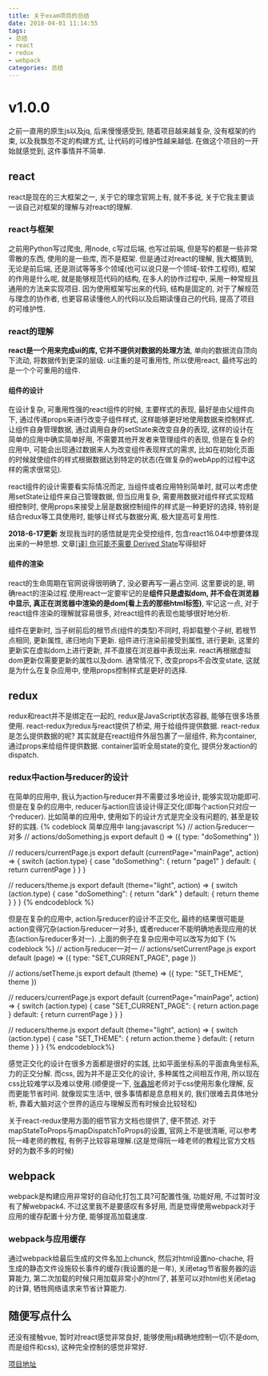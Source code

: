 ```yaml
---
title: 关于exam项目的总结
date: 2018-04-01 11:14:55
tags: 
- 总结
- react
- redux
- webpack
categories: 总结
---
```

# v1.0.0
之前一直用的原生js以及jq, 后来慢慢感受到, 随着项目越来越复杂, 没有框架的约束, 以及我飘忽不定的构建方式, 让代码的可维护性越来越低. 在做这个项目的一开始就感觉到, 这件事情并不简单. 
## react
react是现在的三大框架之一, 关于它的理念官网上有, 就不多说, 关于它我主要谈一谈自己对框架的理解与对react的理解.

### react与框架
之前用Python写过爬虫, 用node, c写过后端, 也写过前端, 但是写的都是一些非常零散的东西, 使用的是一些库, 而不是框架. 但是通过对react的理解, 我大概猜到, 无论是前后端, 还是测试等等多个领域(也可以说只是一个领域-软件工程师), 框架的作用是什么呢, 就是能够规范代码的结构, 在多人的协作过程中, 采用一种常规且通用的方法来实现项目. 因为使用框架写出来的代码, 结构是固定的, 对于了解规范与理念的协作者, 也更容易读懂他人的代码以及后期读懂自己的代码, 提高了项目的可维护性.

### react的理解
**react是一个用来完成ui的库, 它并不提供对数据的处理方法**, 单向的数据流自顶向下流动, 将数据传到更深的层级. ui注重的是可重用性, 所以使用react, 最终写出的是一个个可重用的组件. 

#### 组件的设计
在设计复杂, 可重用性强的react组件的时候, 主要样式的表现, 最好是由父组件向下, 通过传递props来进行改变子组件样式, 这样能够更好地使用数据来控制样式. 让组件自身管理数据, 通过调用自身的setState来改变自身的表现, 这样的设计在简单的应用中确实简单好用, 不需要其他开发者来管理组件的表现, 但是在复杂的应用中, 可能会出现通过数据来人为改变组件表现样式的需求, 比如在初始化页面的时候就使组件的样式根据数据达到特定的状态(在做复杂的webApp的过程中这样的需求很常见). 

react组件的设计需要看实际情况而定, 当组件或者应用特别简单时, 就可以考虑使用setState让组件来自己管理数据, 但当应用复杂, 需要用数据对组件样式实现精细控制时, 使用props来接受上层是数据控制组件的样式是一种更好的选择, 特别是结合redux等工具使用时, 能够让样式与数据分离, 极大提高可复用性.

**2018-6-17更新**
发现我当时的感悟就是完全受控组件, 包含react16.04中想要体现出来的一种思想. 文章[[译] 你可能不需要 Derived State](https://zhuanlan.zhihu.com/p/38090110)写得挺好

#### 组件的渲染
react的生命周期在官网说得很明确了, 没必要再写一遍占空间. 这里要说的是, 明确react的渲染过程.使用react一定要牢记的是**组件只是虚拟dom, 并不会在浏览器中显示, 真正在浏览器中渲染的是dom(看上去的那些html标签)**, 牢记这一点, 对于react组件渲染的理解就容易很多, 对react组件的表现也能够很好地分析.

组件在更新时, 当子树前后的根节点(组件的类型)不同时, 将卸载整个子树, 若根节点相同, 更新属性, 递归地向下更新. 组件进行渲染前接受到属性, 进行更新, 这里的更新实在虚拟dom上进行更新, 并不直接在浏览器中表现出来. react再根据虚拟dom更新仅需要更新的属性以及dom. 通常情况下, 改变props不会改变state, 这就是为什么在复杂应用中, 使用props控制样式是更好的选择.

## redux
redux和react并不是绑定在一起的, redux是JavaScript状态容器, 能够在很多场景使用. react-redux为redux与react提供了桥梁, 用于给组件提供数据. react-redux是怎么提供数据的呢? 其实就是在react组件外层包裹了一层组件, 称为container, 通过props来给组件提供数据. container监听全局state的变化, 提供分发action的dispatch.

### redux中action与reducer的设计
在简单的应用中, 我认为action与reducer并不需要过多地设计, 能够实现功能即可. 但是在复杂的应用中, reducer与action应该设计得正交化(即每个action只对应一个reducer). 比如简单的应用中, 使用如下的设计方式是完全没有问题的, 甚至是较好的实践.
{% codeblock 简单应用中 lang:javascript %}
// action与reducer一对多
// actions/doSomething.js
export default () => ({
    type: "doSomething"
})

// reducers/currentPage.js
export default (currentPage="mainPage", action) => {
    switch (action.type) {
        case "doSomething": {
            return "page1"
        }
        default: {
            return currentPage
        }
    }
}

// reducers/theme.js
export default (theme="light", action) => {
    switch (action.type) {
        case "doSomething": {
            return "dark"
        }
        default: {
            return theme
        }
    }
}
{% endcodeblock %}

但是在复杂的应用中, action与reducer的设计不正交化, 最终的结果很可能是action变得冗杂(action与reducer一对多), 或者reducer不能明确地表现应用的状态(action与reducer多对一). 上面的例子在复杂应用中可以改写为如下
{% codeblock %}
// action与reducer一对一
// actions/setCurrentPage.js
export default (page) => ({
    type: "SET_CURRENT_PAGE",
    page
})

// actions/setTheme.js
export default (theme) => ({
    type: "SET_THEME",
    theme
})

// reducers/currentPage.js
export default (currentPage="mainPage", action) => {
    switch (action.type) {
        case "SET_CURRENT_PAGE": {
            return action.page
        }
        default: {
            return currentPage
        }
    }
}

// reducers/theme.js
export default (theme="light", action) => {
    switch (action.type) {
        case "SET_THEME": {
            return action.theme
        }
        default: {
            return theme
        }
    }
}
{% endcodeblock%}

感觉正交化的设计在很多方面都是很好的实践, 比如平面坐标系的平面直角坐标系, 力的正交分解. 而css, 因为并不是正交化的设计, 多种属性之间相互作用, 所以现在css比较难学以及难以使用.(顺便提一下, [张鑫旭](http://www.zhangxinxu.com)老师对于css使用形象化理解, 反而更能节省时间. 就像现实生活中, 很多事情都是息息相关的, 我们很难去具体地分析, 靠着大脑对这个世界的适应与理解反而有时候会比较轻松)

关于react-redux使用方面的细节官方文档也提供了, 便不赘述. 对于mapStateToProps与mapDispatchToProps的设置, 官网上不是很清晰, 可以参考阮一峰老师的教程, 有例子比较容易理解.(这是觉得阮一峰老师的教程比官方文档好的为数不多的时候)

## webpack
webpack是构建应用非常好的自动化打包工具?可配置性强, 功能好用, 不过暂时没有了解webpack4. 不过这里我不是要感叹有多好用, 而是觉得使用webpack对于应用的缓存配置十分方便, 能够提高加载速度.

### webpack与应用缓存
通过webpack给最后生成的文件名加上chunck, 然后对html设置no-chache, 将生成的静态文件设施较长事件的缓存(我设置的是一年), 关闭etag节省服务器的运算能力, 第二次加载的时候只用加载非常小的html了, 甚至可以对html也关闭etag的计算, 牺牲网络请求来节省计算能力.

## 随便写点什么
还没有接触vue, 暂时对react感觉非常良好, 能够使用js精确地控制一切(不是dom, 而是组件和css), 这种完全控制的感觉非常好.

[项目地址](https://github.com/Zack-Bee/exam)